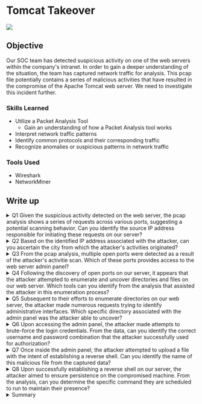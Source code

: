 # Tomcat Takeover
<a href="https://cyberdefenders.org/blueteam-ctf-challenges/tomcat-takeover/"><img src="https://img.shields.io/badge/-Tomcat_Takeover-0072b1?&style=for-the-badge&logo=cyberdefenders&logoColor=white" /></a>

## Objective

Our SOC team has detected suspicious activity on one of the web servers within the company's intranet.
In order to gain a deeper understanding of the situation, the team has captured network traffic for analysis.
This pcap file potentially contains a series of malicious activities that have resulted in the compromise of the Apache Tomcat web server.
We need to investigate this incident further.  

### Skills Learned

- Utilize a Packet Analysis Tool
  - Gain an understanding of how a Packet Analysis tool works
- Interpret network traffic patterns
- Identify common protocols and their corresponding traffic
- Recognize anomalies or suspicious patterns in network traffic

### Tools Used

- Wireshark
- NetworkMiner

## Write up

<details>
<summary>Q1 Given the suspicious activity detected on the web server, the pcap analysis shows a series of requests across various ports, suggesting a potential scanning behavior. Can you identify the source IP address responsible for initiating these requests on our server?</summary><br>

  -Wireshark allows us to view converstions by going to the upper menu Statistics->Conversations  
    ![Question1a](https://github.com/caseycolbert15/Cybersecurity-Labs/assets/165977507/c73cad5c-c5d9-40ee-a8fe-7fe75123ad80)  

  -From here we can go to TCP conenctions and see that IP address 14.0.0.120 has been running a port scan on 10.0.0.112  
    ![Question1b](https://github.com/caseycolbert15/Cybersecurity-Labs/assets/165977507/29fbfe3a-3864-4f69-8a8b-4baecd903469)  

  -This IP address will be our answer for number 1.  
    ![Question1c](https://github.com/caseycolbert15/Cybersecurity-Labs/assets/165977507/56d7cf77-ff5d-41f0-a76b-c240bd483518)  

</details>

<details>
<summary>Q2 Based on the identified IP address associated with the attacker, can you ascertain the city from which the attacker's activities originated?</summary><br>

  -Since the IP address is a public IP we can run an IP lookup to get Guangzhou as the City  
    ![Question2a](https://github.com/caseycolbert15/Cybersecurity-Labs/assets/165977507/422d3477-3e1f-498b-8c91-fcfa1f76bf15)  

  -Which is our answer for questions 2.  
    ![Question2b](https://github.com/caseycolbert15/Cybersecurity-Labs/assets/165977507/347946fd-8018-4b93-9279-a0c275683eb9)  

</details>

<details>
<summary>Q3 From the pcap analysis, multiple open ports were detected as a result of the attacker's activitie scan. Which of these ports provides access to the web server admin panel?</summary><br>

  -Moving on to our analysis of the packets we want to first set our filter to ip.addr==14.0.0.120 this will only show only packets that either have this IP address as a the sender or reciever.  
  -You could also use the filter ip.src==14.0.0.120 this will show you packets sent from this IP address.  
    -Since Wireshark has a colorization template you can tell the non accepted traffic from accepted traffic.  
  -Here we can see that most ports are returning a RST flag which is colored red.  Meaning that these ports are not open.  
  -After going past these errors we finally come across traffic that has been accepted (in light purple and green) and communicating on port 8080.  
    ![Question3a](https://github.com/caseycolbert15/Cybersecurity-Labs/assets/165977507/09337251-277e-4311-9536-00ce42b5a3ec)  

  -This port will be our answer for question 3  
    ![Question3b](https://github.com/caseycolbert15/Cybersecurity-Labs/assets/165977507/41f9190f-f4ea-4b9e-ab73-5f4b0f15d8a9)  

</details>

<details>
<summary>Q4 Following the discovery of open ports on our server, it appears that the attacker attempted to enumerate and uncover directories and files on our web server. Which tools can you identify from the analysis that assisted the attacker in this enumeration process?</summary><br>

  -Here we are looking for the User-Agent field from the accepted traffic.  
  -Once you start to see a patern with GET attempts we can look at one of these packets to find that gobuster is used as the tool.    
    ![Question4a](https://github.com/caseycolbert15/Cybersecurity-Labs/assets/165977507/3ea78c38-3b01-43e0-961a-7b457fc0bbcb)  

  -If you have trouble finding the packets you can also filter by  

    -ip.addr==14.0.0.120 && http.user_agent  

  -This will only return packets that are from IP 14.0.0.120 and packets that have something in the User-Agent field.  
    ![Question4c](https://github.com/caseycolbert15/Cybersecurity-Labs/assets/165977507/9d6ba1ec-653b-44ce-a46e-c9736a0d4c57)  

  -Entering gobuster will give us our answer to question 4.  
    ![Question4b](https://github.com/caseycolbert15/Cybersecurity-Labs/assets/165977507/c4db1853-d38c-429a-b926-7ee8500d8492)  

</details>

<details>
<summary>Q5 Subsequent to their efforts to enumerate directories on our web server, the attacker made numerous requests trying to identify administrative interfaces. Which specific directory associated with the admin panel was the attacker able to uncover?</summary><br>

  -filtering with the http.user_agent we can find that the attempts made after gobuster has ran.  
  -This shows that /example was able to be accessed but is not the admin interface.  
  -Right after this we also see /manager attempting to be connected to with admin credentials representing an admin console.  
    ![Question5a](https://github.com/caseycolbert15/Cybersecurity-Labs/assets/165977507/a25960ae-7ece-4047-b197-81239ec14755)  

  -Using /manager will give our answer for queston 5  
    ![Question5b](https://github.com/caseycolbert15/Cybersecurity-Labs/assets/165977507/a6b62168-53ce-4ade-ac64-fa86aa30767f)  

</details>

<details>
<summary>Q6 Upon accessing the admin panel, the attacker made attempts to brute-force the login credentials. From the data, can you identify the correct username and password combination that the attacker successfully used for authorization?</summary><br>

-

</details>

<details>
<summary>Q7 Once inside the admin panel, the attacker attempted to upload a file with the intent of establishing a reverse shell. Can you identify the name of this malicious file from the captured data?</summary><br>

-

</details>

<details>
<summary>Q8 Upon successfully establishing a reverse shell on our server, the attacker aimed to ensure persistence on the compromised machine. From the analysis, can you determine the specific command they are scheduled to run to maintain their presence?</summary><br>

-

</details>

<details>
<summary>Summary</summary><br>

-

</details>


